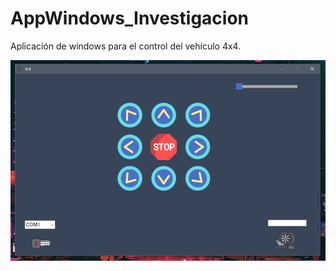 # AppWindows_Investigacion
Aplicación de windows para el control del vehículo 4x4. 

![Primera version](./Imagenes/Primeraversion.PNG)
